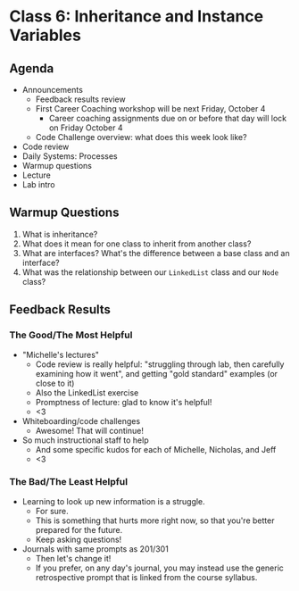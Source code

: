 # Class 6: Inheritance and Instance Variables

## Agenda
- Announcements
  - Feedback results review
  - First Career Coaching workshop will be next Friday, October 4
    - Career coaching assignments due on or before that day will lock on Friday October 4
  - Code Challenge overview: what does this week look like?
- Code review
- Daily Systems: Processes
- Warmup questions
- Lecture
- Lab intro

## Warmup Questions

1. What is inheritance?
2. What does it mean for one class to inherit from another class?
3. What are interfaces? What's the difference between a base class and an interface?
4. What was the relationship between our `LinkedList` class and our `Node` class?


## Feedback Results

### The Good/The Most Helpful

- "Michelle's lectures"
  - Code review is really helpful: "struggling through lab, then carefully examining how it went", and getting "gold standard" examples (or close to it)
  - Also the LinkedList exercise
  - Promptness of lecture: glad to know it's helpful!
  - <3
- Whiteboarding/code challenges
  - Awesome! That will continue!
- So much instructional staff to help
  - And some specific kudos for each of Michelle, Nicholas, and Jeff
  - <3

### The Bad/The Least Helpful

- Learning to look up new information is a struggle.
  - For sure.
  - This is something that hurts more right now, so that you're better prepared for the future.
  - Keep asking questions!
- Journals with same prompts as 201/301
  - Then let's change it!
  - If you prefer, on any day's journal, you may instead use the generic retrospective prompt that is linked from the course syllabus.
